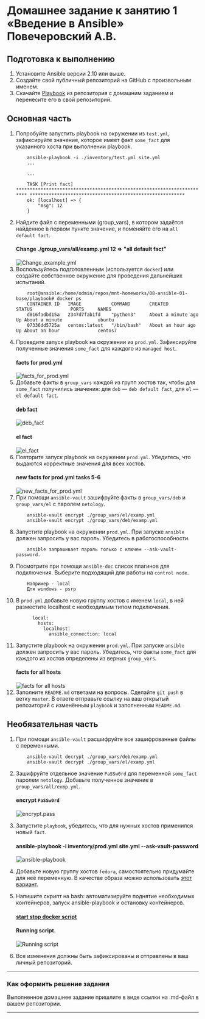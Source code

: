 # Домашнее задание к занятию 1 «Введение в Ansible» Повечеровский А.В.

## Подготовка к выполнению

1. Установите Ansible версии 2.10 или выше.
2. Создайте свой публичный репозиторий на GitHub с произвольным именем.
3. Скачайте [Playbook](./playbook/) из репозитория с домашним заданием и перенесите его в свой репозиторий.

## Основная часть

1. Попробуйте запустить playbook на окружении из `test.yml`, зафиксируйте значение, которое имеет факт `some_fact` для указанного хоста при выполнении playbook.
    ```
        ansible-playbook -i ./inventory/test.yml site.yml
        ...

        ...

        TASK [Print fact]       *************************************************************************************************************************************************************   **** *********************************************************
        ok: [localhost] => {
            "msg": 12
        }
    ```
2. Найдите файл с переменными (group_vars), в котором задаётся найденное в первом пункте значение, и поменяйте его на `all default fact`.
    #### Change ./group_vars/all/examp.yml 12 => "all default fact"
    ![Change_example_yml](./res/change_example_yml.png)
3. Воспользуйтесь подготовленным (используется `docker`) или создайте собственное окружение для проведения дальнейших испытаний.
    ```
        root@ansible:/home/odmin/repos/mnt-homeworks/08-ansible-01-base/playbook# docker ps
        CONTAINER ID   IMAGE           COMMAND       CREATED              STATUS              PORTS     NAMES
        d816fadbd15a   2347d7fab1fd    "python3"     About a minute ago   Up About a minute             ubuntu
        07336dd5725a   centos:latest   "/bin/bash"   About an hour ago    Up About an hour              centos7
    ```
4. Проведите запуск playbook на окружении из `prod.yml`. Зафиксируйте полученные значения `some_fact` для каждого из `managed host`.
    #### facts for prod.yml
    ![facts_for_prod.yml](./res/facts_task4.png)
5. Добавьте факты в `group_vars` каждой из групп хостов так, чтобы для `some_fact` получились значения: для `deb` — `deb default fact`, для `el` — `el default fact`.
    #### deb fact
    ![deb_fact](./res/deb_fact.png)
    #### el fact
    ![el_fact](./res/el_fact.png)
6.  Повторите запуск playbook на окружении `prod.yml`. Убедитесь, что выдаются корректные значения для всех хостов.
    #### new facts for prod.yml tasks 5-6
    ![new_facts_for_prod.yml](./res/new_facts_task5.png)
7. При помощи `ansible-vault` зашифруйте факты в `group_vars/deb` и `group_vars/el` с паролем `netology`.
    ```
        ansible-vault encrypt ./group_vars/el/examp.yml
        ansible-vault encrypt ./group_vars/deb/examp.yml
    ```
8. Запустите playbook на окружении `prod.yml`. При запуске `ansible` должен запросить у вас пароль. Убедитесь в работоспособности.
    ```
        ansible запрашивает пароль только с ключем --ask-vault-password.
    ```
9. Посмотрите при помощи `ansible-doc` список плагинов для подключения. Выберите подходящий для работы на `control node`.
    ```
        Например - local
        Для windows - psrp
    ```
10. В `prod.yml` добавьте новую группу хостов с именем  `local`, в ней разместите localhost с необходимым типом подключения.
    ```
          local:
            hosts:
              localhost:
                ansible_connection: local
    ```
11. Запустите playbook на окружении `prod.yml`. При запуске `ansible` должен запросить у вас пароль. Убедитесь, что факты `some_fact` для каждого из хостов определены из верных `group_vars`.
    #### facts for all hosts
    ![facts for all hosts](./res/playbook_for_task11.png)
12. Заполните `README.md` ответами на вопросы. Сделайте `git push` в ветку `master`. В ответе отправьте ссылку на ваш открытый репозиторий с изменённым `playbook` и заполненным `README.md`.


## Необязательная часть

1. При помощи `ansible-vault` расшифруйте все зашифрованные файлы с переменными.
    ```
        ansible-vault decrypt ./group_vars/deb/examp.yml
        ansible-vault decrypt ./group_vars/el/examp.yml
    ```
2. Зашифруйте отдельное значение `PaSSw0rd` для переменной `some_fact` паролем `netology`. Добавьте полученное значение в `group_vars/all/exmp.yml`.
    #### encrypt `PaSSw0rd` 
    ![encrypt.pass](./res/encrypt_password.png)
3. Запустите `playbook`, убедитесь, что для нужных хостов применился новый `fact`.
    #### ansible-playbook -i inventory/prod.yml site.yml --ask-vault-password
    ![ansible-playbook](./res/ansible_playbook.png)
4. Добавьте новую группу хостов `fedora`, самостоятельно придумайте для неё переменную. В качестве образа можно использовать [этот вариант](https://hub.docker.com/r/pycontribs/fedora).
5. Напишите скрипт на bash: автоматизируйте поднятие необходимых контейнеров, запуск ansible-playbook и остановку контейнеров.
    #### [start stop docker script](./res/startdocker.sh)

    #### Running script.
    ![Running script](./res/running.png)
6. Все изменения должны быть зафиксированы и отправлены в ваш личный репозиторий.

---

### Как оформить решение задания

Выполненное домашнее задание пришлите в виде ссылки на .md-файл в вашем репозитории.

---
